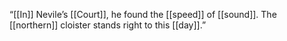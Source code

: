 “[[In]] Nevile’s [[Court]], he found the [[speed]] of [[sound]]. The [[northern]] cloister stands right to this [[day]].”